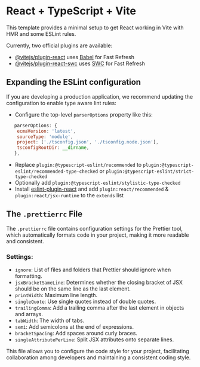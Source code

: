 # React + TypeScript + Vite

This template provides a minimal setup to get React working in Vite with HMR and some ESLint rules.

Currently, two official plugins are available:

- [@vitejs/plugin-react](https://github.com/vitejs/vite-plugin-react/blob/main/packages/plugin-react/README.md) uses [Babel](https://babeljs.io/) for Fast Refresh
- [@vitejs/plugin-react-swc](https://github.com/vitejs/vite-plugin-react-swc) uses [SWC](https://swc.rs/) for Fast Refresh

## Expanding the ESLint configuration

If you are developing a production application, we recommend updating the configuration to enable type aware lint rules:

- Configure the top-level `parserOptions` property like this:

```js
   parserOptions: {
    ecmaVersion: 'latest',
    sourceType: 'module',
    project: ['./tsconfig.json', './tsconfig.node.json'],
    tsconfigRootDir: __dirname,
   },
```

- Replace `plugin:@typescript-eslint/recommended` to `plugin:@typescript-eslint/recommended-type-checked` or `plugin:@typescript-eslint/strict-type-checked`
- Optionally add `plugin:@typescript-eslint/stylistic-type-checked`
- Install [eslint-plugin-react](https://github.com/jsx-eslint/eslint-plugin-react) and add `plugin:react/recommended` & `plugin:react/jsx-runtime` to the `extends` list

## The `.prettierrc` File

The `.prettierrc` file contains configuration settings for the Prettier tool, which automatically formats code in your project, making it more readable and consistent.

### Settings:

- `ignore`: List of files and folders that Prettier should ignore when formatting.
- `jsxBracketSameLine`: Determines whether the closing bracket of JSX should be on the same line as the last element.
- `printWidth`: Maximum line length.
- `singleQuote`: Use single quotes instead of double quotes.
- `trailingComma`: Add a trailing comma after the last element in objects and arrays.
- `tabWidth`: The width of tabs.
- `semi`: Add semicolons at the end of expressions.
- `bracketSpacing`: Add spaces around curly braces.
- `singleAttributePerLine`: Split JSX attributes onto separate lines.

This file allows you to configure the code style for your project, facilitating collaboration among developers and maintaining a consistent coding style.